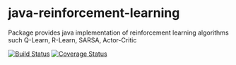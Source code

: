 # java-reinforcement-learning
Package provides java implementation of reinforcement learning algorithms such Q-Learn, R-Learn, SARSA, Actor-Critic

[![Build Status](https://travis-ci.org/chen0040/java-reinforcement-learning.svg?branch=master)](https://travis-ci.org/chen0040/java-reinforcement-learning) [![Coverage Status](https://coveralls.io/repos/github/chen0040/java-reinforcement-learning/badge.svg?branch=master)](https://coveralls.io/github/chen0040/java-reinforcement-learning?branch=master)

